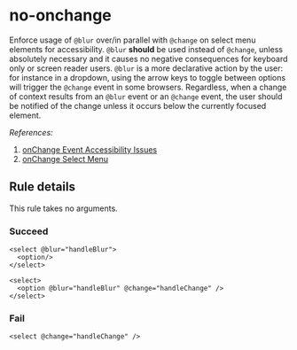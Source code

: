 # no-onchange

Enforce usage of `@blur` over/in parallel with `@change` on select menu elements for accessibility. `@blur` **should** be used instead of `@change`, unless absolutely necessary and it causes no negative consequences for keyboard only or screen reader users. `@blur` is a more declarative action by the user: for instance in a dropdown, using the arrow keys to toggle between options will trigger the `@change` event in some browsers. Regardless, when a change of context results from an `@blur` event or an `@change` event, the user should be notified of the change unless it occurs below the currently focused element.

_References:_

1. [onChange Event Accessibility Issues](http://cita.disability.uiuc.edu/html-best-practices/auto/onchange.php)
2. [onChange Select Menu](http://www.themaninblue.com/writing/perspective/2004/10/19/)

## Rule details

This rule takes no arguments.

### Succeed

```vue
<select @blur="handleBlur">
  <option/>
</select>

<select>
  <option @blur="handleBlur" @change="handleChange" />
</select>
```

### Fail

```vue
<select @change="handleChange" />
```
